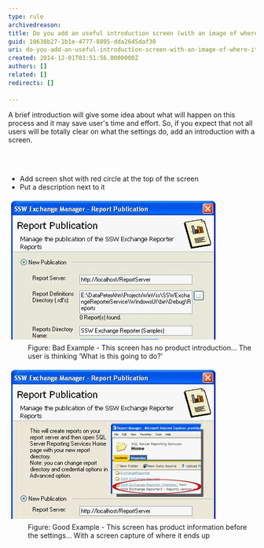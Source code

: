 ```yaml
---
type: rule
archivedreason: 
title: Do you add an useful introduction screen (with an image of where it is going) prior to settings?
guid: 10638b27-1b1e-4777-8895-dda2645daf30
uri: do-you-add-an-useful-introduction-screen-with-an-image-of-where-it-is-going-prior-to-settings
created: 2014-12-01T03:51:56.0000000Z
authors: []
related: []
redirects: []

---
```



<p>A brief introduction will give some idea about what will happen on this 
process and it may save user's time and effort. So, if you expect that 
not all users will be totally clear on what the settings do, add an 
introduction with a screen.</p>
<br><excerpt class='endintro'></excerpt><br>
<ul><li>Add screen shot with red circle at the top of the screen </li><li>Put a description next to it </li></ul><dl class="badImage"><dt> 
      <img alt="ssw Exchange Manager - Report Publication" src="../../assets/IntroScreenBad.gif" style="margin:5px;" />
   </dt><dd>Figure: Bad Example - This screen has no product introduction... The user is thinking ‘What is this going to do?’</dd></dl><dl class="goodImage"><dt> 
      <img alt="ssw Exchange Manager - Report Publication" src="../../assets/IntroScreenGood.gif" style="margin:5px;" />
   </dt><dd>Figure: Good Example - This screen has product information before the settings... With a screen capture of where it ends up</dd></dl>


